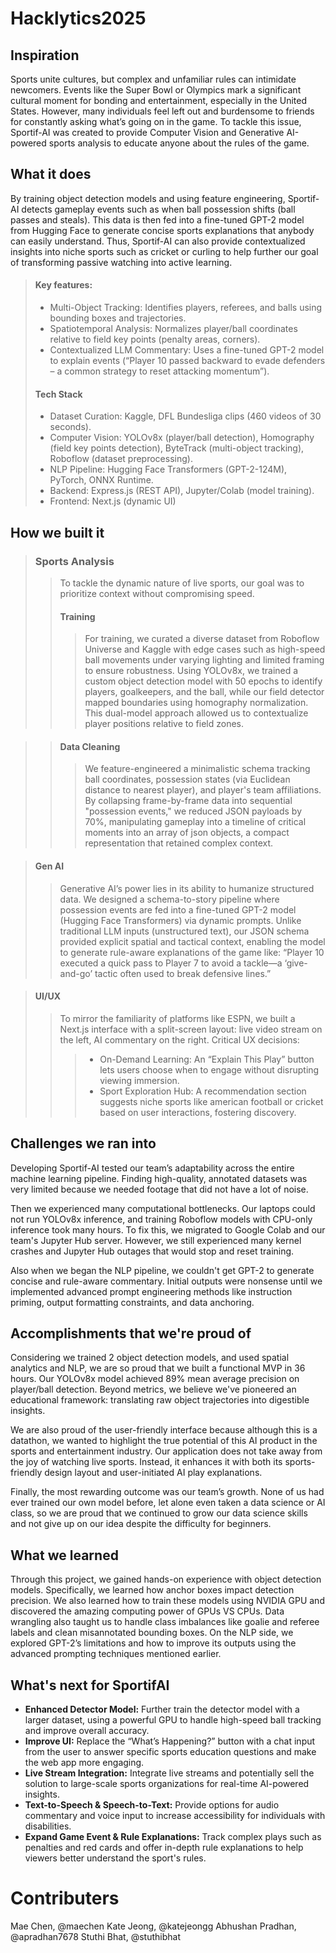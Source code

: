 # Hacklytics2025

## Inspiration
Sports unite cultures, but complex and unfamiliar rules can intimidate newcomers. Events like the Super Bowl or Olympics mark a significant cultural moment for bonding and entertainment, especially in the United States. However, many individuals feel left out and burdensome to friends for constantly asking what’s going on in the game. To tackle this issue, Sportif-AI was created to provide Computer Vision and Generative AI-powered sports analysis to educate anyone about the rules of the game. 

## What it does
By training object detection models and using feature engineering, Sportif-AI detects gameplay events such as when ball possession shifts (ball passes and steals). This data is then fed into a fine-tuned GPT-2 model from Hugging Face to generate concise sports explanations that anybody can easily understand. Thus, Sportif-AI can also provide contextualized insights into niche sports such as cricket or curling to help further our goal of transforming passive watching into active learning. 
> #### Key features:
> * Multi-Object Tracking: Identifies players, referees, and balls using bounding boxes and trajectories.
> * Spatiotemporal Analysis: Normalizes player/ball coordinates relative to field key points (penalty areas, corners).
> * Contextualized LLM Commentary: Uses a fine-tuned GPT-2 model to explain events (“Player 10 passed backward to evade defenders – a common strategy to reset attacking momentum”).
> #### Tech Stack
> * Dataset Curation: Kaggle, DFL Bundesliga clips (460 videos of 30 seconds).
> * Computer Vision: YOLOv8x (player/ball detection), Homography (field key points detection), ByteTrack (multi-object tracking), Roboflow (dataset preprocessing).
> * NLP Pipeline: Hugging Face Transformers (GPT-2-124M), PyTorch, ONNX Runtime.
> * Backend: Express.js (REST API), Jupyter/Colab (model training).
> * Frontend: Next.js (dynamic UI)

## How we built it
> ### Sports Analysis
>> To tackle the dynamic nature of live sports, our goal was to prioritize context without compromising speed.
>> #### Training
>>> For training, we curated a diverse dataset from Roboflow Universe and Kaggle with edge cases such as high-speed ball movements under varying lighting and limited framing to ensure robustness. Using YOLOv8x, we trained a custom object detection model with 50 epochs to identify players, goalkeepers, and the ball, while our field detector mapped boundaries using homography normalization. This dual-model approach allowed us to contextualize player positions relative to field zones.

>> #### Data Cleaning
>>> We feature-engineered a minimalistic schema tracking ball coordinates, possession states (via Euclidean distance to nearest player), and player's team affiliations. By collapsing frame-by-frame data into sequential "possession events," we reduced JSON payloads by 70%, manipulating gameplay into a timeline of critical moments into an array of json objects, a compact representation that retained complex context.

> #### Gen AI
>> Generative AI’s power lies in its ability to humanize structured data. We designed a schema-to-story pipeline where possession events are fed into a fine-tuned GPT-2 model (Hugging Face Transformers) via dynamic prompts. Unlike traditional LLM inputs (unstructured text), our JSON schema provided explicit spatial and tactical context, enabling the model to generate rule-aware explanations of the game like: “Player 10 executed a quick pass to Player 7 to avoid a tackle—a ‘give-and-go’ tactic often used to break defensive lines.”

> #### UI/UX
>> To mirror the familiarity of platforms like ESPN, we built a Next.js interface with a split-screen layout: live video stream on the left, AI commentary on the right. 
>>Critical UX decisions:
>>> * On-Demand Learning: An “Explain This Play” button lets users choose when to engage without disrupting viewing immersion.
>>> * Sport Exploration Hub: A recommendation section suggests niche sports like american football or cricket based on user interactions, fostering discovery.

## Challenges we ran into
Developing Sportif-AI tested our team’s adaptability across the entire machine learning pipeline. Finding high-quality, annotated datasets was very limited because we needed footage that did not have a lot of noise. 

Then we experienced many computational bottlenecks. Our laptops could not run YOLOv8x inference, and training Roboflow models with CPU-only inference took many hours. To fix this, we migrated to Google Colab and our team's Jupyter Hub server. However, we still experienced many kernel crashes and Jupyter Hub outages that would stop and reset training. 

Also when we began the NLP pipeline, we couldn't get GPT-2 to generate concise and rule-aware commentary. Initial outputs were nonsense until we implemented advanced prompt engineering methods like instruction priming, output formatting constraints, and data anchoring. 

## Accomplishments that we're proud of
Considering we trained 2 object detection models, and used spatial analytics and NLP, we are so proud that we built a functional MVP in 36 hours. Our YOLOv8x model achieved 89% mean average precision on player/ball detection. Beyond metrics, we believe we've pioneered an educational framework: translating raw object trajectories into digestible insights. 

We are also proud of the user-friendly interface because although this is a datathon, we wanted to highlight the true potential of this AI product in the sports and entertainment industry. Our application does not take away from the joy of watching live sports. Instead, it enhances it with both its sports-friendly design layout and user-initiated AI play explanations.

Finally, the most rewarding outcome was our team’s growth. None of us had ever trained our own model before, let alone even taken a data science or AI class, so we are proud that we continued to grow our data science skills and not give up on our idea despite the difficulty for beginners.

## What we learned
Through this project, we gained hands-on experience with object detection models. Specifically, we learned how anchor boxes impact detection precision. We also learned how to train these models using NVIDIA GPU and discovered the amazing computing power of GPUs VS CPUs. Data wrangling also taught us to handle class imbalances like goalie and referee labels and clean misannotated bounding boxes. On the NLP side, we explored GPT-2’s limitations and how to improve its outputs using the advanced prompting techniques mentioned earlier.

## What's next for SportifAI
* **Enhanced Detector Model:** Further train the detector model with a larger dataset, using a powerful GPU to handle high-speed ball tracking and improve overall accuracy.
* **Improve UI:** Replace the “What’s Happening?” button with a chat input from the user to answer specific sports education questions and make the web app more engaging.
* **Live Stream Integration:** Integrate live streams and potentially sell the solution to large-scale sports organizations for real-time AI-powered insights.
* **Text-to-Speech & Speech-to-Text:** Provide options for audio commentary and voice input to increase accessibility for individuals with disabilities.
* **Expand Game Event & Rule Explanations:** Track complex plays such as penalties and red cards and offer in-depth rule explanations to help viewers better understand the sport's rules. 

# Contributers
Mae Chen, @maechen
Kate Jeong, @katejeongg
Abhushan Pradhan, @apradhan7678
Stuthi Bhat, @stuthibhat
